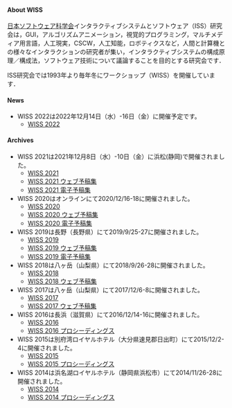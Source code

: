 #### About WISS

[日本ソフトウェア科学会](http://www.jssst.or.jp/)インタラクティブシステムとソフトウェア（ISS）研究会は，GUI，アルゴリズムアニメーション，視覚的プログラミング，マルチメディア用言語，人工現実，CSCW，人工知能，ロボティクスなど，人間と計算機との様々なインタラクションの研究者が集い，インタラクティブシステムの構成原理／構成法，ソフトウェア技術について議論することを目的とする研究会です．

ISS研究会では1993年より毎年冬にワークショップ（WISS）を開催しています．

#### News
- WISS 2022は2022年12月14日（水）-16日（金）に開催予定です。
  - [WISS 2022](https://www.wiss.org/WISS2022/)

#### Archives
- WISS 2021は2021年12月8日（水）-10日（金）に浜松(静岡)で開催されました。
  - [WISS 2021](https://www.wiss.org/WISS2021/)
  - [WISS 2021 ウェブ予稿集](https://www.wiss.org/WISS2021Proceedings/)
  - [WISS 2021 電子予稿集](https://www.wiss.org/WISS2021/downloads/proceedings.pdf)  
- WISS 2020はオンラインにて2020/12/16-18に開催されました。
  - [WISS 2020](https://www.wiss.org/WISS2020/)
  - [WISS 2020 ウェブ予稿集](https://www.wiss.org/WISS2020Proceedings/)
  - [WISS 2020 電子予稿集](https://www.wiss.org/WISS2020/downloads/proceedings.pdf)  
- WISS 2019は長野（長野県）にて2019/9/25-27に開催されました。
  - [WISS 2019](https://www.wiss.org/WISS2019/)
  - [WISS 2019 ウェブ予稿集](https://www.wiss.org/WISS2019Proceedings/)
  - [WISS 2019 電子予稿集](https://www.wiss.org/WISS2019/download/proceedings.pdf)
- WISS 2018は八ヶ岳（山梨県）にて2018/9/26-28に開催されました。
  - [WISS 2018](https://www.wiss.org/WISS2018/)
  - [WISS 2018 ウェブ予稿集](https://www.wiss.org/WISS2018Proceedings/)
- WISS 2017は八ヶ岳（山梨県）にて2017/12/6-8に開催されました。
  - [WISS 2017](https://www.wiss.org/WISS2017/)
  - [WISS 2017 ウェブ予稿集](https://www.wiss.org/WISS2017Proceedings/)
- WISS 2016は長浜（滋賀県）にて2016/12/14-16に開催されました。
  - [WISS 2016](https://www.wiss.org/WISS2016/)
  - [WISS 2016 プロシーディングス](https://www.wiss.org/WISS2016Proceedings/)
- WISS 2015は別府湾ロイヤルホテル（大分県速見郡日出町）にて2015/12/2-4に開催されました。
  - [WISS 2015](https://www.wiss.org/WISS2015/)
  - [WISS 2015 プロシーディングス](https://www.wiss.org/WISS2015Proceedings/)
- WISS 2014は浜名湖ロイヤルホテル（静岡県浜松市）にて2014/11/26-28に開催されました。
  - [WISS 2014](https://www.wiss.org/WISS2014/)
  - [WISS 2014 プロシーディングス](https://www.wiss.org/WISS2014Proceedings/)
